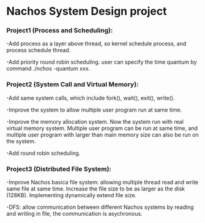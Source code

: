 # Nachos System Design project 

### Project1 (Process and Scheduling): 

-Add process as a layer above thread, so kernel schedule process, and process schedule thread.

-Add priority round robin scheduling. user can specify the time quantum by command ./nchos -quantum xxx.
          
### Project2 (System Call and Virtual Memory): 

-Add same system calls, which include fork(), wait(), exit(), write().

-Improve the system to allow multiple user program run at same time.

-Improve the memory allocation system. Now the system run with real virtual memory system. Multiple user program can be run at same time, and multiple user program with larger than main memory size can also be run on the system.

-Add round robin scheduling.

### Project3 (Distributed File System): 

-Improve Nachos basica file system: allowing multiple thread read and write same file at same time. Increase the file size to be as larger as the disk (128KB). Implementing dynamically extend file size.

-DFS: allow communication between different Nachos systems by reading and writing in file, the communication is asychronous.
